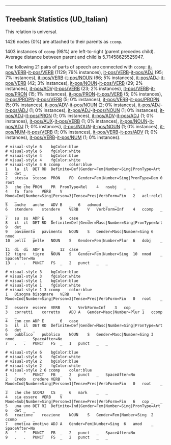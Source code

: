 

--------------------------------------------------------------------------------

## Treebank Statistics (UD_Italian)

This relation is universal.

1426 nodes (0%) are attached to their parents as `ccomp`.

1403 instances of `ccomp` (98%) are left-to-right (parent precedes child).
Average distance between parent and child is 5.71458625525947.

The following 21 pairs of parts of speech are connected with `ccomp`: [it-pos/VERB]()-[it-pos/VERB]() (1129; 79% instances), [it-pos/VERB]()-[it-pos/ADJ]() (95; 7% instances), [it-pos/VERB]()-[it-pos/NOUN]() (66; 5% instances), [it-pos/ADJ]()-[it-pos/VERB]() (42; 3% instances), [it-pos/NOUN]()-[it-pos/VERB]() (29; 2% instances), [it-pos/ADV]()-[it-pos/VERB]() (23; 2% instances), [it-pos/VERB]()-[it-pos/PRON]() (15; 1% instances), [it-pos/PRON]()-[it-pos/VERB]() (5; 0% instances), [it-pos/PROPN]()-[it-pos/VERB]() (5; 0% instances), [it-pos/VERB]()-[it-pos/PROPN]() (5; 0% instances), [it-pos/ADV]()-[it-pos/NOUN]() (2; 0% instances), [it-pos/ADJ]()-[it-pos/ADJ]() (1; 0% instances), [it-pos/ADJ]()-[it-pos/NOUN]() (1; 0% instances), [it-pos/ADJ]()-[it-pos/PRON]() (1; 0% instances), [it-pos/ADV]()-[it-pos/ADJ]() (1; 0% instances), [it-pos/AUX]()-[it-pos/VERB]() (1; 0% instances), [it-pos/NOUN]()-[it-pos/ADJ]() (1; 0% instances), [it-pos/NOUN]()-[it-pos/NOUN]() (1; 0% instances), [it-pos/NUM]()-[it-pos/VERB]() (1; 0% instances), [it-pos/VERB]()-[it-pos/ADV]() (1; 0% instances), [it-pos/VERB]()-[it-pos/NUM]() (1; 0% instances).


~~~ conllu
# visual-style 6	bgColor:blue
# visual-style 6	fgColor:white
# visual-style 4	bgColor:blue
# visual-style 4	fgColor:white
# visual-style 4 6 ccomp	color:blue
1	la	il	DET	RD	Definite=Def|Gender=Fem|Number=Sing|PronType=Art	2	det	_	_
2	stessa	stesso	PRON	PD	Gender=Fem|Number=Sing|PronType=Dem	0	root	_	_
3	che	che	PRON	PR	PronType=Rel	4	nsubj	_	_
4	fa	fare	VERB	V	Mood=Ind|Number=Sing|Person=3|Tense=Pres|VerbForm=Fin	2	acl:relcl	_	_
5	anche	anche	ADV	B	_	6	advmod	_	_
6	stendere	stendere	VERB	V	VerbForm=Inf	4	ccomp	_	_
7	su	su	ADP	E	_	9	case	_	_
8	il	il	DET	RD	Definite=Def|Gender=Masc|Number=Sing|PronType=Art	9	det	_	_
9	pavimento	pavimento	NOUN	S	Gender=Masc|Number=Sing	6	nmod	_	_
10	pelli	pelle	NOUN	S	Gender=Fem|Number=Plur	6	dobj	_	_
11	di	di	ADP	E	_	12	case	_	_
12	tigre	tigre	NOUN	S	Gender=Fem|Number=Sing	10	nmod	_	SpaceAfter=No
13	.	.	PUNCT	FS	_	2	punct	_	_

~~~


~~~ conllu
# visual-style 3	bgColor:blue
# visual-style 3	fgColor:white
# visual-style 1	bgColor:blue
# visual-style 1	fgColor:white
# visual-style 1 3 ccomp	color:blue
1	Bisogna	bisognare	VERB	V	Mood=Ind|Number=Sing|Person=3|Tense=Pres|VerbForm=Fin	0	root	_	_
2	essere	essere	VERB	V	VerbForm=Inf	3	cop	_	_
3	corretti	corretto	ADJ	A	Gender=Masc|Number=Plur	1	ccomp	_	_
4	con	con	ADP	E	_	6	case	_	_
5	il	il	DET	RD	Definite=Def|Gender=Masc|Number=Sing|PronType=Art	6	det	_	_
6	pubblico	pubblico	NOUN	S	Gender=Masc|Number=Sing	3	nmod	_	SpaceAfter=No
7	.	.	PUNCT	FS	_	1	punct	_	_

~~~


~~~ conllu
# visual-style 6	bgColor:blue
# visual-style 6	fgColor:white
# visual-style 2	bgColor:blue
# visual-style 2	fgColor:white
# visual-style 2 6 ccomp	color:blue
1	"	"	PUNCT	FB	_	2	punct	_	SpaceAfter=No
2	Credo	credere	VERB	V	Mood=Ind|Number=Sing|Person=1|Tense=Pres|VerbForm=Fin	0	root	_	_
3	che	che	SCONJ	CS	_	6	mark	_	_
4	sia	essere	VERB	V	Mood=Sub|Number=Sing|Person=3|Tense=Pres|VerbForm=Fin	6	cop	_	_
5	una	uno	DET	RI	Definite=Ind|Gender=Fem|Number=Sing|PronType=Art	6	det	_	_
6	reazione	reazione	NOUN	S	Gender=Fem|Number=Sing	2	ccomp	_	_
7	emotiva	emotivo	ADJ	A	Gender=Fem|Number=Sing	6	amod	_	SpaceAfter=No
8	"	"	PUNCT	FB	_	2	punct	_	SpaceAfter=No
9	.	.	PUNCT	FS	_	2	punct	_	_

~~~


